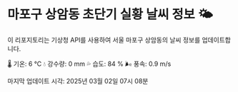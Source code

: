 
# 마포구 상암동 초단기 실황 날씨 정보 🌤️

이 리포지토리는 기상청 API를 사용하여 서울 마포구 상암동의 날씨 정보를 업데이트합니다. 

🌡️ 기온: 6 ℃
💧 강수량: 0 mm
💦 습도: 84 %
🌬️ 풍속: 0.9 m/s

마지막 업데이트 시각: 2025년 03월 02일 07시 08분    

